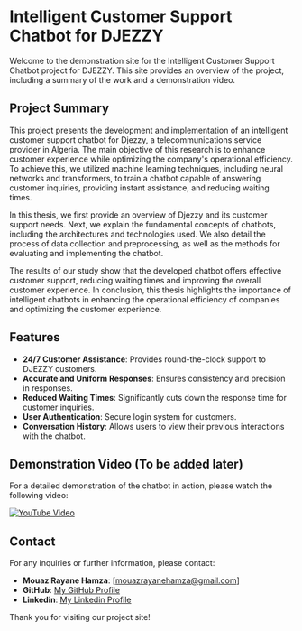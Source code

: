 # Intelligent Customer Support Chatbot for DJEZZY

Welcome to the demonstration site for the Intelligent Customer Support Chatbot project for DJEZZY. This site provides an overview of the project, including a summary of the work and a demonstration video.

## Project Summary

This project presents the development and implementation of an intelligent customer support chatbot for Djezzy, a telecommunications service provider in Algeria. The main objective of this research is to enhance customer experience while optimizing the company's operational efficiency. To achieve this, we utilized machine learning techniques, including neural networks and transformers, to train a chatbot capable of answering customer inquiries, providing instant assistance, and reducing waiting times.

In this thesis, we first provide an overview of Djezzy and its customer support needs. Next, we explain the fundamental concepts of chatbots, including the architectures and technologies used. We also detail the process of data collection and preprocessing, as well as the methods for evaluating and implementing the chatbot.

The results of our study show that the developed chatbot offers effective customer support, reducing waiting times and improving the overall customer experience. In conclusion, this thesis highlights the importance of intelligent chatbots in enhancing the operational efficiency of companies and optimizing the customer experience.

## Features

- **24/7 Customer Assistance**: Provides round-the-clock support to DJEZZY customers.
- **Accurate and Uniform Responses**: Ensures consistency and precision in responses.
- **Reduced Waiting Times**: Significantly cuts down the response time for customer inquiries.
- **User Authentication**: Secure login system for customers.
- **Conversation History**: Allows users to view their previous interactions with the chatbot.

## Demonstration Video (To be added later)

For a detailed demonstration of the chatbot in action, please watch the following video:

[![YouTube Video](https://img.youtube.com/vi/VIDEO_ID_HERE/0.jpg)](https://www.youtube.com/watch?v=VIDEO_ID_HERE)



## Contact

For any inquiries or further information, please contact:

- **Mouaz Rayane Hamza**: [mouazrayanehamza@gmail.com]
- **GitHub**: [My GitHub Profile](https://github.com/HamzaMouaz/)
- **Linkedin**: [My Linkedin Profile](www.linkedin.com/in/rayane-hamza-mouaz)

Thank you for visiting our project site!

